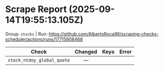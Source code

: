 # Scrape Report (2025-09-14T19:55:13.105Z)

Group: `stocks`  |  Run: https://github.com/AlbertoRoca96/scraping-checks-scheduler/actions/runs/17715908468

| Check | Changed | Keys | Error |
|---|:---:|:--|:--|
| `stock_ntdoy_global_quote` | — |  |  |
